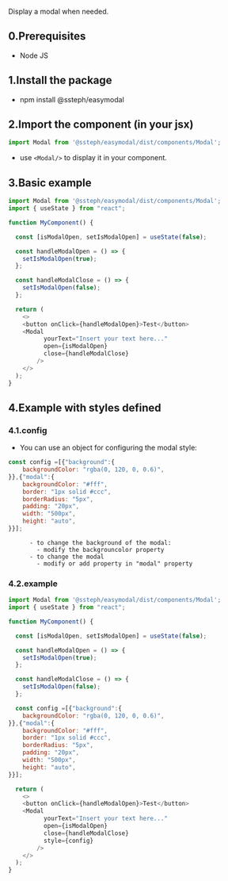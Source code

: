 Display a modal when needed.

## 0.Prerequisites
- Node JS
## 1.Install the package
- npm install @ssteph/easymodal
## 2.Import the component (in your jsx)
```js 
import Modal from '@ssteph/easymodal/dist/components/Modal';
```
- use ``` <Modal/> ``` to display it in your component.
## 3.Basic example
```js 
import Modal from '@ssteph/easymodal/dist/components/Modal';
import { useState } from "react";

function MyComponent() {

  const [isModalOpen, setIsModalOpen] = useState(false);

  const handleModalOpen = () => {
    setIsModalOpen(true);
  };

  const handleModalClose = () => {
    setIsModalOpen(false);
  };

  return (
    <>
    <button onClick={handleModalOpen}>Test</button>
    <Modal
          yourText="Insert your text here..."
          open={isModalOpen}
          close={handleModalClose}
        />
    </>
  );
}
```

## 4.Example with styles defined
### 4.1.config
- You can use an object for configuring the modal style:
```js 
const config =[{"background":{
    backgroundColor: "rgba(0, 120, 0, 0.6)",
}},{"modal":{
    backgroundColor: "#fff",
    border: "1px solid #ccc",
    borderRadius: "5px",
    padding: "20px",
    width: "500px",
    height: "auto",
}}];
```
```
      - to change the background of the modal:
        - modify the backgrouncolor property
      - to change the modal
        - modify or add property in "modal" property
```
### 4.2.example
```js
import Modal from '@ssteph/easymodal/dist/components/Modal';
import { useState } from "react";

function MyComponent() {

  const [isModalOpen, setIsModalOpen] = useState(false);

  const handleModalOpen = () => {
    setIsModalOpen(true);
  };

  const handleModalClose = () => {
    setIsModalOpen(false);
  };

  const config =[{"background":{
    backgroundColor: "rgba(0, 120, 0, 0.6)",
}},{"modal":{
    backgroundColor: "#fff",
    border: "1px solid #ccc",
    borderRadius: "5px",
    padding: "20px",
    width: "500px",
    height: "auto",
}}];

  return (
    <>
    <button onClick={handleModalOpen}>Test</button>
    <Modal
          yourText="Insert your text here..."
          open={isModalOpen}
          close={handleModalClose}
          style={config}
        />
    </>
  );
}
```